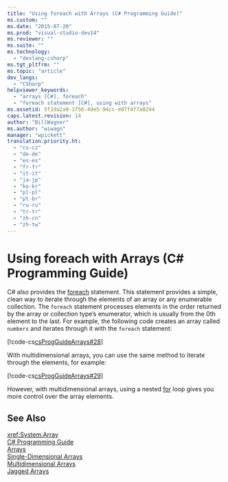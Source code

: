```yaml
---
title: "Using foreach with Arrays (C# Programming Guide)"
ms.custom: ""
ms.date: "2015-07-20"
ms.prod: "visual-studio-dev14"
ms.reviewer: ""
ms.suite: ""
ms.technology: 
  - "devlang-csharp"
ms.tgt_pltfrm: ""
ms.topic: "article"
dev_langs: 
  - "CSharp"
helpviewer_keywords: 
  - "arrays [C#], foreach"
  - "foreach statement [C#], using with arrays"
ms.assetid: 5f2da2a9-1f56-4de5-94cc-e07f4f7a0244
caps.latest.revision: 14
author: "BillWagner"
ms.author: "wiwagn"
manager: "wpickett"
translation.priority.ht: 
  - "cs-cz"
  - "de-de"
  - "es-es"
  - "fr-fr"
  - "it-it"
  - "ja-jp"
  - "ko-kr"
  - "pl-pl"
  - "pt-br"
  - "ru-ru"
  - "tr-tr"
  - "zh-cn"
  - "zh-tw"
---
```

# Using foreach with Arrays (C# Programming Guide)
C# also provides the [foreach](../../../csharp\language-reference\keywords/foreach-in.md) statement. This statement provides a simple, clean way to iterate through the elements of an array or any enumerable collection. The `foreach` statement processes elements in the order returned by the array or collection type’s enumerator, which is usually from the 0th element to the last. For example, the following code creates an array called `numbers` and iterates through it with the `foreach` statement:  
  
 [!code-cs[csProgGuideArrays#28](../../../csharp\programming-guide\arrays/codesnippet/CSharp/using-foreach-with-arrays_1.cs)]  
  
 With multidimensional arrays, you can use the same method to iterate through the elements, for example:  
  
 [!code-cs[csProgGuideArrays#29](../../../csharp\programming-guide\arrays/codesnippet/CSharp/using-foreach-with-arrays_2.cs)]  
  
 However, with multidimensional arrays, using a nested [for](../../../csharp\language-reference\keywords/for.md) loop gives you more control over the array elements.  
  
## See Also  
 <xref:System.Array>   
 [C# Programming Guide](../../../csharp\programming-guide/index.md)   
 [Arrays](../../../csharp\programming-guide\arrays/index.md)   
 [Single-Dimensional Arrays](../../../csharp\programming-guide\arrays/single-dimensional-arrays.md)   
 [Multidimensional Arrays](../../../csharp\programming-guide\arrays/multidimensional-arrays.md)   
 [Jagged Arrays](../../../csharp\programming-guide\arrays/jagged-arrays.md)